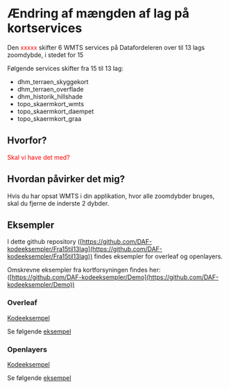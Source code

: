# Ændring af mængden af lag på kortservices
Den <span style="color:red">xxxxx</span> skifter 6 WMTS services på Datafordeleren over til 13 lags zoomdybde, i stedet for 15

Følgende services skifter fra 15 til 13 lag:

* dhm_terraen_skyggekort
* dhm_terraen_overflade
* dhm_historik_hillshade
* topo_skaermkort_wmts
* topo_skaermkort_daempet
* topo_skaermkort_graa

## Hvorfor?
<span style="color:red">Skal vi have det med?</span>

## Hvordan påvirker det mig?
Hvis du har opsat WMTS i din applikation, hvor alle zoomdybder bruges, skal du fjerne de inderste 2 dybder.

## Eksempler
I dette github repository ([https://github.com/DAF-kodeeksempler/Fra15til13lag](https://github.com/DAF-kodeeksempler/Fra15til13lag))
findes eksempler for overleaf og openlayers.

Omskrevne eksempler fra kortforsyningen findes her: ([https://github.com/DAF-kodeeksempler/Demo](https://github.com/DAF-kodeeksempler/Demo))


### Overleaf

<span style="text-decoration: underline">Kodeeksempel</span>

Se følgende [eksempel](/examples/overleaf/example_wms_zoom.html)

### Openlayers

<span style="text-decoration: underline">Kodeeksempel</span>

Se følgende [eksempel](/examples/openlayers/example_wms_zoom.html)
